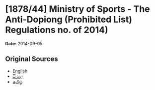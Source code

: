 # [1878/44] Ministry of Sports - The Anti-Dopiong (Prohibited List) Regulations no. of 2014)

**Date:** 2014-09-05

## Original Sources

- [English](https://documents.gov.lk/view/extra-gazettes/2014/9/1878-44_E.pdf)
- [සිංහල](https://documents.gov.lk/view/extra-gazettes/2014/9/1878-44_S.pdf)
- [தமிழ்](https://documents.gov.lk/view/extra-gazettes/2014/9/1878-44_T.pdf)
